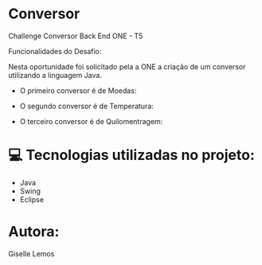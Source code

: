 # Conversor
Challenge Conversor Back End ONE - T5

Funcionalidades do Desafio:

Nesta oportunidade foi solicitado pela a ONE a criação de um conversor utilizando a linguagem Java.

- O primeiro conversor é de Moedas: 

- O segundo conversor é de Temperatura:
    
-  O terceiro conversor é de Quilomentragem: 

 # 💻 Tecnologias utilizadas no projeto:
 
 - Java
 - Swing
 - Eclipse

# Autora:
Giselle Lemos 

